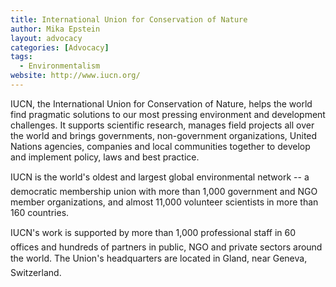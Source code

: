```yaml
---
title: International Union for Conservation of Nature
author: Mika Epstein
layout: advocacy
categories: [Advocacy]
tags: 
  - Environmentalism
website: http://www.iucn.org/
---
```


IUCN, the International Union for Conservation of Nature, helps the world find pragmatic solutions to our most pressing environment and development challenges. It supports scientific research, manages field projects all over the world and brings governments, non-government organizations, United Nations agencies, companies and local communities together to develop and implement policy, laws and best practice.

IUCN is the world's oldest and largest global environmental network -- a democratic membership union with more than 1,000 government and NGO member organizations, and almost 11,000 volunteer scientists in more than 160 countries.

IUCN's work is supported by more than 1,000 professional staff in 60 offices and hundreds of partners in public, NGO and private sectors around the world. The Union's headquarters are located in Gland, near Geneva, Switzerland.
